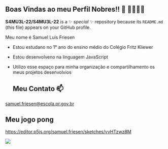 ## **Boas Vindas ao meu Perfil Nobres!!** 👑 🤫🧏🏻‍♂️


**S4MU3L-22/S4MU3L-22** is a ✨ _special_ ✨ repository because its `README.md` (this file) appears on your GitHub profile.

Meu nome é Samuel Luis Friesen

- Estou estudano no 1° ano do ensino médio do Colégio Fritz Kliewer
- Estou desenvolveno na linguagem JavaScript
- Utilizo esse espaço para minha organização e compartilhamento os meus projetos desenvolvios

  ## **Meu Contato** 📫

samuel.friesen@escola.pr.gov.br

  ## **Meu jogo pong**

https://editor.p5js.org/samuel.friesen/sketches/vvHTzwz8M

![](https://tenor.com/pt-BR/view/banana-deer-gif-1346549025584764335)
